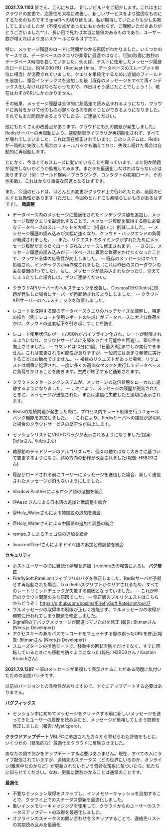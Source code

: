 **2021.7.9.1193**
皆さん、こんにちは。
新しいビルドをご紹介します。これは主にクラウドの変更で、応答性を大幅に改善し、新しいサービスをより強固なものにするためのものです SignalRへの切り替えは、私が期待していたよりも少し失敗してしまいましたが（不便な点があったにもかかわらず、ご理解いただきありがとうございました^^;）、長い目で見れば本当に価値のあるものであり、ユーザー数が増えればより良いスケールになるはずです。

特に、メッセージ履歴のロードに時間がかかる原因がわかりました。いくつかのケースでは、データベースのクエリが非常に最適ではなく、1回の取得に数秒のデータベース時間を要していました。例えば、テストに使用したメッセージ履歴のロードには、約14,000 RU（Request Units、データベースのスループット単位に相当）が消費されていました。クエリを単純化するために追加のフィールドを追加し、複合インデックスを追加した後（既存のメッセージをすべて再インデックス化しなければならなかったので、昨日はそう感じたことでしょう！）、現在はわずか8RUしかかかりません。

その結果、メッセージ履歴は全体的に超高速で読み込まれるようになり、クラウドに負荷をかけて他のものが遅くなるのを防ぐことができるようになりました。それでもまだ問題があるようでしたら、ご連絡ください。

他にもたくさんの改善点があります。クラウドにも別の問題が発生しました。Redisサーバーの再起動により、速度制限ライブラリが再初期化されず、すべてが壊れてしまいました。これは現在修正されています。このシステムは、Redisが一時的に失敗した場合のフォールバックも備えており、失敗し続けた場合は自動的に再起動します。

とにかく、今はとてもスムーズに動いていることを願っています。また何か問題が発生しないかどうか監視してみます。まだまだ最適化しなければならない点はありますが（例：ワールド検索／ブラウジング、コンタクトの初期ロード、その他多数）、これはかなり重要な前進となるはずです。

また、今回のビルドは、ほとんどの変更がクラウド上で行われたため、前回のビルドと互換性があります（ただし、今回のビルドにも素晴らしいものがあるはずです）。
**微調整**
- データベース内のメッセージに最適化されたインデックス値を追加し、メッセージ履歴クエリを最適化することで、メッセージ履歴を取得する際に必要なデータベースのスループットを大幅に（桁違いに）削減しました。
-- メッセージ履歴の読み込みが大幅に速くなり、クラウド・バックエンドの負荷が軽減されました。
-- また、リクエストのタイミングがずれたためにメッセージ履歴がまったくロードされないケースも修正されます。
-- さらに、メッセージ履歴の読み込みがデータベースに異常な負荷をかけなくなったことで、クラウド全体の応答性が向上しました。
-- 既存のメッセージはすべて処理され、インデックスが再作成されました（これは昨日のスローダウンの主な要因の1つでした）。もし、メッセージが読み込まれなかったり、消えてしまったりした場合には、ぜひご連絡ください。
- クラウドAPIサーバーのヘルスチェックを改善し、CosmosDBやRedisに問題が発生した場合にサーバーが再起動されるようにしました。
-- クラウドAPIサーバーのヘルスチェックを改善しました。
- レコードを取得する際のデータベースクエリのバッチサイズを調整し、特定の操作（例：レコード使用レポートの生成）がデータベースに大きな負荷をかけ、クラウドの速度低下を引き起こすことを防止
- レコード使用状況レポート/JSONがパイプライン化され、レートが制限されるようになり、クラウドサービスに支障をきたす可能性を回避し、堅牢性を向上させました。
-- コマンドは10分に1回、1日最大8回までしか実行できません。これは変更される可能性がありますが、一般的にはあまり頻繁に実行することはお勧めできません。
-- 複数のリクエストがあった場合、リクエストは順番に処理され、一度に多くの高価なタスクを実行してデータベースに負荷をかけることを防ぎます。生成が終了すると通知されます。
- クラウドメッセージングシステムが、メッセージの送信状態をローカルに追跡するようになりました。
-- これにより、メッセージの履歴が更新されたときに、メッセージが送信された、または送信に失敗したと適切に表示されます。
- Redisの接続問題が発生した際に、プロセス内でレート制限を行うフォールバック機能を追加しました。
-- これにより、Redisサーバへの接続が途切れた場合のクラウドサービスの堅牢性が向上します。
- セッションリストにVBLFCバッジが表示されるようになりました(提案: Deltaさん, Kulzaさん)
- 軸移動のデッドゾーンのアルゴリズムを、個々の軸ではなく大きさに基づいて変更するようになり、斜め方向の動作が改善されました(報告: H3BO3さん)
- 履歴がロードされる前にユーザーにメッセージを送信した場合、新しく送信されたメッセージが消えないようにしました。

- Shadow Pantherによるロシア語の追加を統合
- @Aesc さんによる日本語の追加と微調整を統合
- @Holy_Waterさんによる韓国語の追加を統合
- @Holy_Waterさんによる中国語の追加と調整の統合
- rampa_3 によるチェコ語の追加を統合
- InnocentThiefさんによるドイツ語の追加と微調整を統合

**セキュリティ**
- ホストユーザーのIDに難読化処理を追加（runtime氏の報告による)。
**バグ修正**
- FireflySoft.RateLimitライブラリのバグを修正しました。Redisサーバが予期せず再起動された場合、Lua Redisスクリプトがクリアされるため、すべてのレートリミットチェックが失敗する原因となっていました。
-- これが昨日のクラウド問題の主な原因でした。
-- 修正版のプルリクエストはこちらからどうぞ： https://github.com/bosima/FireflySoft.RateLimit/pull/7
- フルメッセージの取得率の制限が正しく機能せず、フルメッセージの取得が頻繁に行われてしまう問題を修正しました。
- SignalRのデバッグメッセージが間違っていたのを修正 (報告: Bitmanさん (Neos.js Developer))
- アクセスキーのあるパスでレコードをフェッチする際の誤ったURLを修正(報告: Bitmanさん (Neos.js Developer))
- スムーズターンの排他モードで、移動中の回転を防ぐだけでなく、すでに回転しているときにも移動を防ぐようになった(報告: H3BO3さん / Kaptain Krunchさん)

**2021.7.9.1297**
一部のメッセージが重複して表示されることがある問題に気付いたための追加パッチです。

以前のバージョンとの互換性がありますので、すぐにアップデートする必要はありません。

**バグフィックス**
- セッション中に初めてメッセージをクリックする前に新しいメッセージを送ってきたユーザーの履歴を読み込むと、メッセージが重複してしまう問題を修正しました（報告: Mysticporo）。

**クラウドアップデート**
VBLFCに参加された方々から寄せられた評価をもとに、いくつかの（緊急的な）最適化をクラウドに反映させました。

あなたの側で何かをアップデートする必要はありません。現在、すべての人にライブ配信されていますが、連絡先のステータス（どの世界にいるのか、オンライン/離席中なのかなど）が更新されないという奇妙な現象に気づいたら、私たちに知らせてください。なお、更新に数秒かかることは通常のことです。

**最適化**
- 不要なセッション取得をスキップし、インメモリーキャッシュを追加することで、クラウド上でのステータス更新を最適化しました。
- 重いインメモリーキャッシングを使用して、クラウドからのユーザーのステータスアップデートの取得を最適化しました。
- オフラインのステータスの問い合わせをスキップすることで、連絡先リストの初期読み込みを最適化
